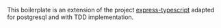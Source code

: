 This boilerplate is an extension of the project [express-typescript](https://github.com/GeekyAnts/express-typescript) adapted for postgresql and with TDD implementation.